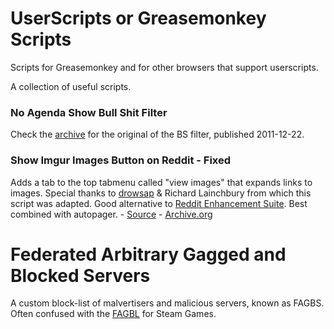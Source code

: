 # UserScripts or Greasemonkey Scripts
Scripts for Greasemonkey and for other browsers that support userscripts.

A collection of useful scripts.

### No Agenda Show Bull Shit Filter
Check the [archive](/userscripts/archive) for the original of the BS filter, published 2011-12-22.

### Show Imgur Images Button on Reddit - Fixed
Adds a tab to the top tabmenu called "view images" that expands links to images. Special thanks to [drowsap](https://www.reddit.com/r/AskReddit/comments/9ydts/anybody_else_ready_for_another_redditor_picture/c0f0ltr) & Richard Lainchbury from which this script was adapted. Good alternative to [Reddit Enhancement Suite](http://redditenhancementsuite.com/). Best combined with autopager. - [Source](http://userscripts-mirror.org/scripts/show/67729) - [Archive.org](https://web.archive.org/web/20141019170728/http://userscripts-mirror.org/scripts/show/67729)

# Federated Arbitrary Gagged and Blocked Servers
A custom block-list of malvertisers and malicious servers, known as FAGBS. Often confused with the [FAGBL](https://reelsense.tv/ban) for Steam Games.
